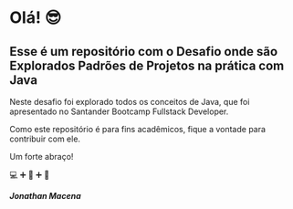 # Olá! :sunglasses:

## Esse é um repositório com o Desafio onde são Explorados Padrões de Projetos na prática com Java
Neste desafio foi explorado todos os conceitos de Java, que foi apresentado no Santander Bootcamp Fullstack Developer.

Como este repositório é para fins acadêmicos, fique a vontade para contribuir com ele.

Um forte abraço!



:computer: :heavy_plus_sign: :metal: :heavy_plus_sign: :football:

***Jonathan Macena***
